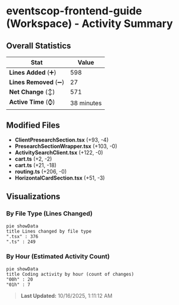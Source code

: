 # eventscop-frontend-guide (Workspace) - Activity Summary 

## Overall Statistics

| Stat                   | Value                                                             |
| ---------------------- | ----------------------------------------------------------------- |
| **Lines Added** (➕)   | 598                                          |
| **Lines Removed** (➖) | 27                                        |
| **Net Change** (↕)    | 571                |
| **Active Time** (⌚)   | 38 minutes |


## Modified Files
- **ClientPresearchSection.tsx** (+93, -4)
- **PresearchSectionWrapper.tsx** (+103, -0)
- **ActivitySearchClient.tsx** (+122, -0)
- **cart.ts** (+2, -2)
- **cart.ts** (+21, -18)
- **routing.ts** (+206, -0)
- **HorizontalCardSection.tsx** (+51, -3)

## Visualizations

### By File Type (Lines Changed)

```mermaid
pie showData
title Lines changed by file type
".tsx" : 376
".ts" : 249
```

### By Hour (Estimated Activity Count)

```mermaid
pie showData
title Coding activity by hour (count of changes)
"00h" : 20
"01h" : 7
```


> **Last Updated:** 10/16/2025, 1:11:12 AM